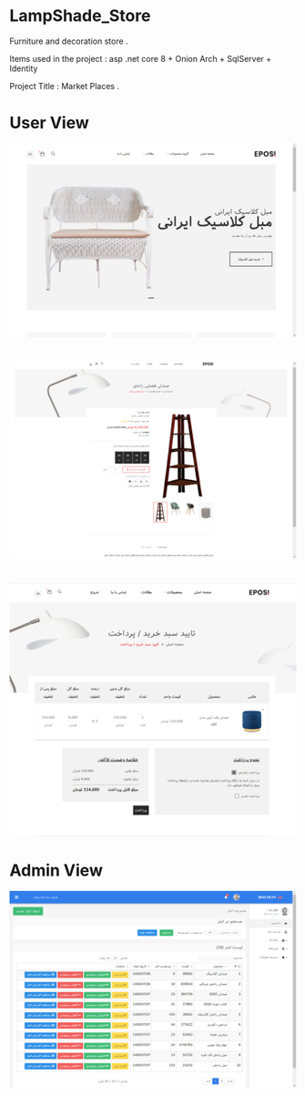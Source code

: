 # LampShade_Store

Furniture and decoration store .

Items used in the project : asp .net core 8 + Onion Arch + SqlServer + Identity

Project Title : Market Places .

#

# User View

![LampShade_Store](WebView/img1.png)

#

![LampShade_Store](WebView/img2.png)

#

![LampShade_Storee](WebView/img3.png)

#

# Admin View

![LampShade_Store](WebView/img4.png)

#
